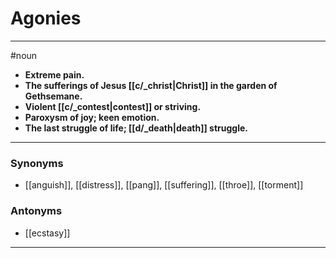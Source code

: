 # Agonies
---
#noun
- **Extreme pain.**
- **The sufferings of Jesus [[c/_christ|Christ]] in the garden of Gethsemane.**
- **Violent [[c/_contest|contest]] or striving.**
- **Paroxysm of joy; keen emotion.**
- **The last struggle of life; [[d/_death|death]] struggle.**
---
### Synonyms
- [[anguish]], [[distress]], [[pang]], [[suffering]], [[throe]], [[torment]]
### Antonyms
- [[ecstasy]]
---
